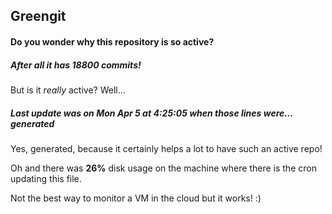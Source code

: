 ## Greengit

#### Do you wonder why this repository is so active?

##### After all it has 18800 commits!

But is it *really* active? Well...

##### Last update was on Mon Apr 5 at 4:25:05 when those lines were... generated

Yes, generated, because it certainly helps a lot to have such an active repo!

Oh and there was **26%** disk usage on the machine
where there is the cron updating this file.

Not the best way to monitor a VM in the cloud but it works! :)
